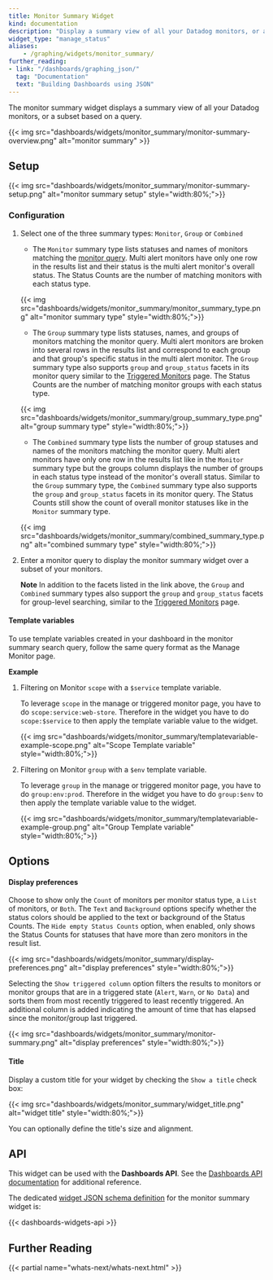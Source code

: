 ```yaml
---
title: Monitor Summary Widget
kind: documentation
description: "Display a summary view of all your Datadog monitors, or a subset based on a query."
widget_type: "manage_status"
aliases:
    - /graphing/widgets/monitor_summary/
further_reading:
- link: "/dashboards/graphing_json/"
  tag: "Documentation"
  text: "Building Dashboards using JSON"
---
```


The monitor summary widget displays a summary view of all your Datadog monitors, or a subset based on a query.

{{< img src="dashboards/widgets/monitor_summary/monitor-summary-overview.png" alt="monitor summary" >}}

## Setup

{{< img src="dashboards/widgets/monitor_summary/monitor-summary-setup.png" alt="monitor summary setup" style="width:80%;">}}

### Configuration

1. Select one of the three summary types: `Monitor`, `Group` or `Combined`
    - The `Monitor` summary type lists statuses and names of monitors matching the [monitor query][1]. Multi alert monitors have only one row in the results list and their status is the multi alert monitor's overall status. The Status Counts are the number of matching monitors with each status type.

    {{< img src="dashboards/widgets/monitor_summary/monitor_summary_type.png" alt="monitor summary type" style="width:80%;">}}

    - The `Group` summary type lists statuses, names, and groups of monitors matching the monitor query. Multi alert monitors are broken into several rows in the results list and correspond to each group and that group's specific status in the multi alert monitor. The `Group` summary type also supports `group` and `group_status` facets in its monitor query similar to the [Triggered Monitors][2] page. The Status Counts are the number of matching monitor groups with each status type.

    {{< img src="dashboards/widgets/monitor_summary/group_summary_type.png" alt="group summary type" style="width:80%;">}}

    - The `Combined` summary type lists the number of group statuses and names of the monitors matching the monitor query. Multi alert monitors have only one row in the results list like in the `Monitor` summary type but the groups column displays the number of groups in each status type instead of the monitor's overall status. Similar to the `Group` summary type, the `Combined` summary type also supports the `group` and `group_status` facets in its monitor query. The Status Counts still show the count of overall monitor statuses like in the `Monitor` summary type.

    {{< img src="dashboards/widgets/monitor_summary/combined_summary_type.png" alt="combined summary type" style="width:80%;">}}

2. Enter a monitor query to display the monitor summary widget over a subset of your monitors.

    **Note** In addition to the facets listed in the link above, the `Group` and `Combined` summary types also support the `group` and `group_status` facets for group-level searching, similar to the [Triggered Monitors][2] page.

#### Template variables

To use template variables created in your dashboard in the monitor summary search query, follow the same query format as the Manage Monitor page.

**Example**

1. Filtering on Monitor `scope` with a `$service` template variable.

   To leverage `scope` in the manage or triggered monitor page, you have to do `scope:service:web-store`.
   Therefore in the widget you have to do `scope:$service` to then apply the template variable value to the widget.

   {{< img src="dashboards/widgets/monitor_summary/templatevariable-example-scope.png" alt="Scope Template variable" style="width:80%;">}}


2. Filtering on Monitor `group` with a `$env` template variable.

   To leverage `group` in the manage or triggered monitor page, you have to do `group:env:prod`.
   Therefore in the widget you have to do `group:$env` to then apply the template variable value to the widget.

   {{< img src="dashboards/widgets/monitor_summary/templatevariable-example-group.png" alt="Group Template variable" style="width:80%;">}}

## Options

#### Display preferences

Choose to show only the `Count` of monitors per monitor status type, a `List` of monitors, or `Both`. The `Text` and `Background` options specify whether the status colors should be applied to the text or background of the Status Counts. The `Hide empty Status Counts` option, when enabled, only shows the Status Counts for statuses that have more than zero monitors in the result list.

{{< img src="dashboards/widgets/monitor_summary/display-preferences.png" alt="display preferences" style="width:80%;">}}

Selecting the `Show triggered column` option filters the results to monitors or monitor groups that are in a triggered state (`Alert`, `Warn`, or `No Data`) and sorts them from most recently triggered to least recently triggered. An additional column is added indicating the amount of time that has elapsed since the monitor/group last triggered.

{{< img src="dashboards/widgets/monitor_summary/monitor-summary.png" alt="display preferences" style="width:80%;">}}

#### Title

Display a custom title for your widget by checking the `Show a title` check box:

{{< img src="dashboards/widgets/monitor_summary/widget_title.png" alt="widget title" style="width:80%;">}}

You can optionally define the title's size and alignment.

## API

This widget can be used with the **Dashboards API**. See the [Dashboards API documentation][3] for additional reference.

The dedicated [widget JSON schema definition][4] for the monitor summary widget is:

{{< dashboards-widgets-api >}}

## Further Reading

{{< partial name="whats-next/whats-next.html" >}}

[1]: /monitors/manage/
[2]: /monitors/manage/#manage-triggered-monitors-with-group-level-granularity
[3]: /api/v1/dashboards/
[4]: /dashboards/graphing_json/widget_json/
